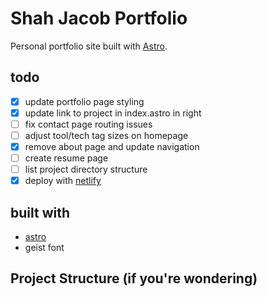 # Shah Jacob Portfolio

Personal portfolio site built with [Astro](https://astro.build).

## todo

- [x] update portfolio page styling
- [x] update link to project in index.astro in right 
- [ ] fix contact page routing issues
- [ ] adjust tool/tech tag sizes on homepage
- [x] remove about page and update navigation
- [ ] create resume page
- [ ] list project directory structure
- [x] deploy with [netlify](https://docs.astro.build/en/guides/deploy/netlify/)

## built with

- [astro](https://astro.build)
- geist font

## Project Structure (if you're wondering)
